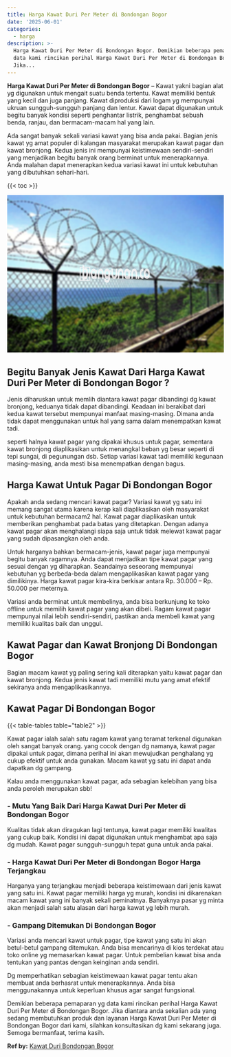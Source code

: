 ```yaml
---
title: Harga Kawat Duri Per Meter di Bondongan Bogor
date: '2025-06-01'
categories:
  - harga
description: >-
  Harga Kawat Duri Per Meter di Bondongan Bogor. Demikian beberapa pemaparan yg
  data kami rincikan perihal Harga Kawat Duri Per Meter di Bondongan Bogor.
  Jika...
---
```


**Harga Kawat Duri Per Meter di Bondongan Bogor** – Kawat yakni bagian alat yg digunakan untuk mengait suatu benda tertentu. Kawat memiliki bentuk yang kecil dan juga panjang. Kawat diproduksi dari logam yg mempunyai ukruan sungguh-sungguh panjang dan lentur. Kawat dapat digunakan untuk begitu banyak kondisi seperti penghantar listrik, penghambat sebuah benda, ranjau, dan bermacam-macam hal yang lain.

Ada sangat banyak sekali variasi kawat yang bisa anda pakai. Bagian jenis kawat yg amat populer di kalangan masyarakat merupakan kawat pagar dan kawat bronjong. Kedua jenis ini mempunyai keistimewaan sendiri-sendiri yang menjadikan begitu banyak orang berminat untuk menerapkannya. Anda malahan dapat menerapkan kedua variasi kawat ini untuk kebutuhan yang dibutuhkan sehari-hari.

{{< toc >}}

![Harga Kawat Duri Per Meter di Bondongan Bogor](/images/jual-kawat-murah46.png)

## Begitu Banyak Jenis Kawat Dari Harga Kawat Duri Per Meter di Bondongan Bogor ?

Jenis diharuskan untuk memlih diantara kawat pagar dibandingi dg kawat bronjong, keduanya tidak dapat dibandingi. Keadaan ini berakibat dari kedua kawat tersebut mempunyai manfaat masing-masing. Dimana anda tidak dapat menggunakan untuk hal yang sama dalam menempatkan kawat tadi.

seperti halnya kawat pagar yang dipakai khusus untuk pagar, sementara kawat bronjong diaplikasikan untuk menangkal beban yg besar seperti di tepi sungai, di pegunungan dsb. Setiap variasi kawat tadi memiliki kegunaan masing-masing, anda mesti bisa menempatkan dengan bagus.

## Harga Kawat Untuk Pagar Di Bondongan Bogor

Apakah anda sedang mencari kawat pagar? Variasi kawat yg satu ini memang sangat utama karena kerap kali diaplikasikan oleh masyarakat untuk kebutuhan bermacam2 hal. Kawat pagar diaplikasikan untuk memberikan penghambat pada batas yang ditetapkan. Dengan adanya kawat pagar akan menghalangi siapa saja untuk tidak melewat kawat pagar yang sudah dipasangkan oleh anda.

Untuk harganya bahkan bermacam-jenis, kawat pagar juga mempunyai begitu banyak ragamnya. Anda dapat menjadikan tipe kawat pagar yang sesuai dengan yg diharapkan. Seandainya seseorang mempunyai kebutuhan yg berbeda-beda dalam mengaplikasikan kawat pagar yang dimilikinya. Harga kawat pagar kira-kira berkisar antara Rp. 30.000 – Rp. 50.000 per meternya.

Variasi anda berminat untuk membelinya, anda bisa berkunjung ke toko offline untuk memilih kawat pagar yang akan dibeli. Ragam kawat pagar mempunyai nilai lebih sendiri-sendiri, pastikan anda membeli kawat yang memiliki kualitas baik dan unggul.

## Kawat Pagar dan Kawat Bronjong Di Bondongan Bogor

Bagian macam kawat yg paling sering kali diterapkan yaitu kawat pagar dan kawat bronjong. Kedua jenis kawat tadi memiliki mutu yang amat efektif sekiranya anda mengaplikasikannya.

## Kawat Pagar Di Bondongan Bogor

{{< table-tables table="table2" >}}

Kawat pagar ialah salah satu ragam kawat yang teramat terkenal digunakan oleh sangat banyak orang. yang cocok dengan dg namanya, kawat pagar dipakai untuk pagar, dimana perihal ini akan mewujudkan penghalang yg cukup efektif untuk anda gunakan. Macam kawat yg satu ini dapat anda dapatkan dg gampang.

Kalau anda menggunakan kawat pagar, ada sebagian kelebihan yang bisa anda peroleh merupakan sbb!

### \- Mutu Yang Baik Dari Harga Kawat Duri Per Meter di Bondongan Bogor

Kualitas tidak akan diragukan lagi tentunya, kawat pagar memiliki kwalitas yang cukup baik. Kondisi ini dapat digunakan untuk menghambat apa saja dg mudah. Kawat pagar sungguh-sungguh tepat guna untuk anda pakai.

### \- Harga Kawat Duri Per Meter di Bondongan Bogor Harga Terjangkau

Harganya yang terjangkau menjadi beberapa keistimewaan dari jenis kawat yang satu ini. Kawat pagar memiliki harga yg murah, kondisi ini dikarenakan macam kawat yang ini banyak sekali peminatnya. Banyaknya pasar yg minta akan menjadi salah satu alasan dari harga kawat yg lebih murah.

### \- Gampang Ditemukan Di Bondongan Bogor

Variasi anda mencari kawat untuk pagar, tipe kawat yang satu ini akan betul-betul gampang ditemukan. Anda bisa mencarinya di kios terdekat atau toko online yg memasarkan kawat pagar. Untuk pembelian kawat bisa anda tentukan yang pantas dengan keinginan anda sendiri.

Dg memperhatikan sebagian keistimewaan kawat pagar tentu akan membuat anda berhasrat untuk menerapkannya. Anda bisa menggunakannya untuk keperluan khusus agar sangat fungsional.

Demikian beberapa pemaparan yg data kami rincikan perihal Harga Kawat Duri Per Meter di Bondongan Bogor. Jika diantara anda sekalian ada yang sedang membutuhkan produk dan layanan Harga Kawat Duri Per Meter di Bondongan Bogor dari kami, silahkan konsultasikan dg kami sekarang juga. Semoga bermanfaat, terima kasih.

**Ref by:** [Kawat Duri Bondongan Bogor](https://id.wikipedia.org/wiki/Kawat)
